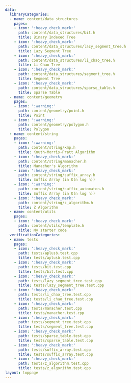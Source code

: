 ```yaml
---
data:
  libraryCategories:
  - name: content/data_structures
    pages:
    - icon: ':heavy_check_mark:'
      path: content/data_structures/bit.h
      title: Binary Indexed Tree
    - icon: ':heavy_check_mark:'
      path: content/data_structures/lazy_segment_tree.h
      title: Lazy Segment Tree
    - icon: ':heavy_check_mark:'
      path: content/data_structures/li_chao_tree.h
      title: Li Chao Tree
    - icon: ':heavy_check_mark:'
      path: content/data_structures/segment_tree.h
      title: Segment Tree
    - icon: ':heavy_check_mark:'
      path: content/data_structures/sparse_table.h
      title: Sparse Table
  - name: content/geometry
    pages:
    - icon: ':warning:'
      path: content/geometry/point.h
      title: Point
    - icon: ':warning:'
      path: content/geometry/polygon.h
      title: Polygon
  - name: content/string
    pages:
    - icon: ':warning:'
      path: content/string/kmp.h
      title: Knuth-Morris-Pratt Algorithm
    - icon: ':heavy_check_mark:'
      path: content/string/manacher.h
      title: Manacher's Algorithm
    - icon: ':heavy_check_mark:'
      path: content/string/suffix_array.h
      title: Suffix Array (in O(n log n))
    - icon: ':warning:'
      path: content/string/suffix_automaton.h
      title: Suffix Array (in O(n log n))
    - icon: ':heavy_check_mark:'
      path: content/string/z_algorithm.h
      title: Z Algorithm
  - name: content/utils
    pages:
    - icon: ':heavy_check_mark:'
      path: content/utils/template.h
      title: My starter code
  verificationCategories:
  - name: tests
    pages:
    - icon: ':heavy_check_mark:'
      path: tests/aplusb.test.cpp
      title: tests/aplusb.test.cpp
    - icon: ':heavy_check_mark:'
      path: tests/bit.test.cpp
      title: tests/bit.test.cpp
    - icon: ':heavy_check_mark:'
      path: tests/lazy_segment_tree.test.cpp
      title: tests/lazy_segment_tree.test.cpp
    - icon: ':heavy_check_mark:'
      path: tests/li_chao_tree.test.cpp
      title: tests/li_chao_tree.test.cpp
    - icon: ':heavy_check_mark:'
      path: tests/manacher.test.cpp
      title: tests/manacher.test.cpp
    - icon: ':heavy_check_mark:'
      path: tests/segment_tree.test.cpp
      title: tests/segment_tree.test.cpp
    - icon: ':heavy_check_mark:'
      path: tests/sparse_table.test.cpp
      title: tests/sparse_table.test.cpp
    - icon: ':heavy_check_mark:'
      path: tests/suffix_array.test.cpp
      title: tests/suffix_array.test.cpp
    - icon: ':heavy_check_mark:'
      path: tests/z_algorithm.test.cpp
      title: tests/z_algorithm.test.cpp
layout: toppage
---
```


